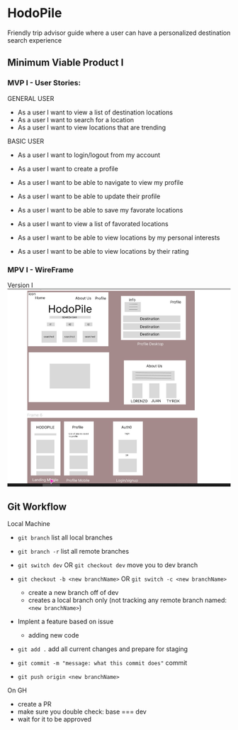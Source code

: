 # HodoPile
Friendly trip advisor guide where a user can have a personalized destination search experience 

## Minimum Viable Product I
### MVP I - User Stories:

GENERAL USER
- As a user I want to view a list of destination locations
- As a user I want to search for a location 
- As a user I want to view locations that are trending

BASIC USER    
- As a user I want to login/logout from my account
- As a user I want to create a profile 
- As a user I want to be able to navigate to view my profile
- As a user I want to be able to update their profile

- As a user I want to be able to save my favorate locations
- As a user I want to view a list of favorated locations
- As a user I want to be able to view locations by my personal interests
- As a user I want to be able to view locations by their rating

### MPV I - WireFrame

Version I
![Version I](/figma.jpg)


## Git Workflow

Local Machine
- `git branch` list all local branches
- `git branch -r` list all remote branches

- `git switch dev` OR `git checkout dev` move you to dev branch
- `git checkout -b <new branchName>`  OR `git switch -c <new branchName>` 
  - create a new branch off of dev
  - creates a local branch only (not tracking any remote branch named: `<new branchName>`)
- Implent a feature based on issue
  - adding new code 

- `git add .` add all current changes and prepare for staging
- `git commit -m "message: what this commit does"` commit 
- `git push origin <new branchName>` 
  
On GH
- create a PR
- make sure you double check: base === dev
- wait for it to be approved